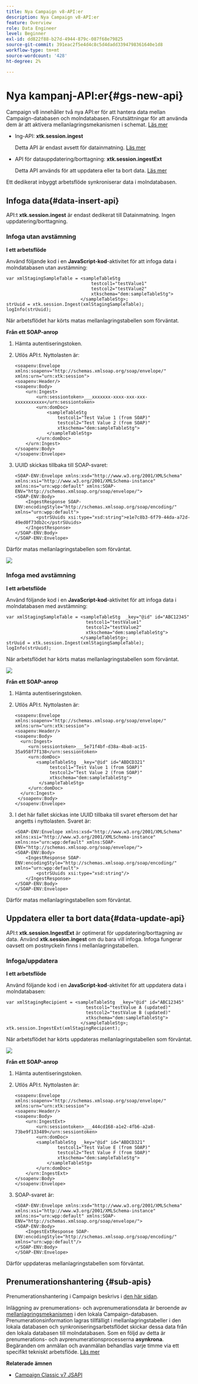 ```yaml
---
title: Nya Campaign v8-API:er
description: Nya Campaign v8-API:er
feature: Overview
role: Data Engineer
level: Beginner
exl-id: dd822f88-b27d-4944-879c-087f68e79825
source-git-commit: 391eac2f5e4d4c8c5d4dadd3394798361640e1d8
workflow-type: tm+mt
source-wordcount: '428'
ht-degree: 2%

---
```


# Nya kampanj-API:er{#gs-new-api}

Campaign v8 innehåller två nya API:er för att hantera data mellan Campaign-databasen och molndatabasen. Förutsättningar för att använda dem är att aktivera mellanlagringsmekanismen i schemat. [Läs mer](staging.md)

* Ing-API: **xtk.session.ingest**

   Detta API är endast avsett för datainmatning. [Läs mer](#data-insert-api)

* API för datauppdatering/borttagning: **xtk.session.ingestExt**

   Detta API används för att uppdatera eller ta bort data. [Läs mer](#data-update-api)

Ett dedikerat inbyggt arbetsflöde synkroniserar data i molndatabasen.

## Infoga data{#data-insert-api}

API:t **xtk.session.ingest** är endast dedikerat till Datainmatning. Ingen uppdatering/borttagning.

### Infoga utan avstämning

**I ett arbetsflöde**

Använd följande kod i en **JavaScript-kod**-aktivitet för att infoga data i molndatabasen utan avstämning:

```
var xmlStagingSampleTable = <sampleTableStg
                                testcol1="testValue1"
                                testcol2="testValue2"
                                xtkschema="dem:sampleTableStg">
                            </sampleTableStg>;
strUuid = xtk.session.Ingest(xmlStagingSampleTable);
logInfo(strUuid);
```

När arbetsflödet har körts matas mellanlagringstabellen som förväntat.

**Från ett SOAP-anrop**

1. Hämta autentiseringstoken.
1. Utlös API:t. Nyttolasten är:

   ```
   <soapenv:Envelope xmlns:soapenv="http://schemas.xmlsoap.org/soap/envelope/" xmlns:urn="urn:xtk:session">
   <soapenv:Header/>
   <soapenv:Body>
       <urn:Ingest>
           <urn:sessiontoken>___xxxxxxx-xxxx-xxx-xxx-xxxxxxxxxxx</urn:sessiontoken>
           <urn:domDoc>
               <sampleTableStg
                   testcol1="Test Value 1 (from SOAP)"
                   testcol2="Test Value 2 (from SOAP)"
                   xtkschema="dem:sampleTableStg">
               </sampleTableStg>
           </urn:domDoc>
       </urn:Ingest>
   </soapenv:Body>
   </soapenv:Envelope>
   ```

1. UUID skickas tillbaka till SOAP-svaret:

   ```
   <SOAP-ENV:Envelope xmlns:xsd="http://www.w3.org/2001/XMLSchema" xmlns:xsi="http://www.w3.org/2001/XMLSchema-instance" xmlns:ns="urn:wpp:default" xmlns:SOAP-ENV="http://schemas.xmlsoap.org/soap/envelope/">
   <SOAP-ENV:Body>
       <IngestResponse SOAP-ENV:encodingStyle="http://schemas.xmlsoap.org/soap/encoding/" xmlns="urn:wpp:default">
           <pstrSUuids xsi:type="xsd:string">e1e7c8b3-6f79-44da-a72d-49ed0f73db2c</pstrSUuids>
       </IngestResponse>
   </SOAP-ENV:Body>
   </SOAP-ENV:Envelope>
   ```

Därför matas mellanlagringstabellen som förväntat.

![](assets/no-reconciliation.png)

### Infoga med avstämning

**I ett arbetsflöde**

Använd följande kod i en **JavaScript-kod**-aktivitet för att infoga data i molndatabasen med avstämning:

```
var xmlStagingSampleTable = <sampleTableStg  _key="@id" id="ABC12345"
                              testcol1="testValue1"
                              testcol2="testValue2"
                              xtkschema="dem:sampleTableStg">
                            </sampleTableStg>;         
strUuid = xtk.session.Ingest(xmlStagingSampleTable);
logInfo(strUuid);
```

När arbetsflödet har körts matas mellanlagringstabellen som förväntat.

![](assets/with-reconciliation.png)


**Från ett SOAP-anrop**

1. Hämta autentiseringstoken.
1. Utlös API:t. Nyttolasten är:

   ```
   <soapenv:Envelope xmlns:soapenv="http://schemas.xmlsoap.org/soap/envelope/" xmlns:urn="urn:xtk:session">
   <soapenv:Header/>
   <soapenv:Body>
     <urn:Ingest>
        <urn:sessiontoken>___5e71f4bf-d38a-4ba8-ac15-35a958f7f138</urn:sessiontoken>
        <urn:domDoc>
           <sampleTableStg  _key="@id" id="ABDCD321"
                testcol1="Test Value 1 (from SOAP)"
                testcol2="Test Value 2 (from SOAP)"
                xtkschema="dem:sampleTableStg">
            </sampleTableStg>
        </urn:domDoc>
     </urn:Ingest>
    </soapenv:Body>
   </soapenv:Envelope>
   ```

1. I det här fallet skickas inte UUID tillbaka till svaret eftersom det har angetts i nyttolasten. Svaret är:

   ```
   <SOAP-ENV:Envelope xmlns:xsd="http://www.w3.org/2001/XMLSchema" xmlns:xsi="http://www.w3.org/2001/XMLSchema-instance" xmlns:ns="urn:wpp:default" xmlns:SOAP-ENV="http://schemas.xmlsoap.org/soap/envelope/">
   <SOAP-ENV:Body>
       <IngestResponse SOAP-ENV:encodingStyle="http://schemas.xmlsoap.org/soap/encoding/" xmlns="urn:wpp:default">
           <pstrSUuids xsi:type="xsd:string"/>
       </IngestResponse>
   </SOAP-ENV:Body>
   </SOAP-ENV:Envelope>
   ```

Därför matas mellanlagringstabellen som förväntat.

## Uppdatera eller ta bort data{#data-update-api}

API:t **xtk.session.IngestExt** är optimerat för uppdatering/borttagning av data. Använd **xtk.session.ingest** om du bara vill infoga. Infoga fungerar oavsett om postnyckeln finns i mellanlagringstabellen.

### Infoga/uppdatera

**I ett arbetsflöde**

Använd följande kod i en **JavaScript-kod**-aktivitet för att uppdatera data i molndatabasen:

```
var xmlStagingRecipient = <sampleTableStg  _key="@id" id="ABC12345"
                              testcol1="testValue A (updated)"
                              testcol2="testValue B (updated)"
                              xtkschema="dem:sampleTableStg">
                            </sampleTableStg>;
xtk.session.IngestExt(xmlStagingRecipient);
```

När arbetsflödet har körts uppdateras mellanlagringstabellen som förväntat.

![](assets/updated-data.png)

**Från ett SOAP-anrop**


1. Hämta autentiseringstoken.
1. Utlös API:t. Nyttolasten är:

   ```
   <soapenv:Envelope xmlns:soapenv="http://schemas.xmlsoap.org/soap/envelope/" xmlns:urn="urn:xtk:session">
   <soapenv:Header/>
   <soapenv:Body>
       <urn:IngestExt>
           <urn:sessiontoken>___444cd168-a1e2-4fb6-a2a8-73be9f133489</urn:sessiontoken>
           <urn:domDoc>
           <sampleTableStg  _key="@id" id="ABDCD321"
                   testcol1="Test Value E (from SOAP)"
                   testcol2="Test Value F (from SOAP)"
                   xtkschema="dem:sampleTableStg">
               </sampleTableStg>
           </urn:domDoc>
       </urn:IngestExt>
   </soapenv:Body>
   </soapenv:Envelope>
   ```

1. SOAP-svaret är:

   ```
   <SOAP-ENV:Envelope xmlns:xsd="http://www.w3.org/2001/XMLSchema" xmlns:xsi="http://www.w3.org/2001/XMLSchema-instance" xmlns:ns="urn:wpp:default" xmlns:SOAP-ENV="http://schemas.xmlsoap.org/soap/envelope/">
   <SOAP-ENV:Body>
       <IngestExtResponse SOAP-ENV:encodingStyle="http://schemas.xmlsoap.org/soap/encoding/" xmlns="urn:wpp:default"/>
   </SOAP-ENV:Body>
   </SOAP-ENV:Envelope>
   ```

Därför uppdateras mellanlagringstabellen som förväntat.

## Prenumerationshantering {#sub-apis}

Prenumerationshantering i Campaign beskrivs i [den här sidan](../start/subscriptions.md).

Inläggning av prenumerations- och avprenumerationsdata är beroende av [mellanlagringsmekanismen](staging.md) i den lokala Campaign-databasen. Prenumerationsinformation lagras tillfälligt i mellanlagringstabeller i den lokala databasen och synkroniseringsarbetsflödet skickar dessa data från den lokala databasen till molndatabasen. Som en följd av detta är prenumerations- och avprenumerationsprocesserna **asynkrona**. Begäranden om anmälan och avanmälan behandlas varje timme via ett specifikt tekniskt arbetsflöde. [Läs mer](../config/replication.md#tech-wf)


**Relaterade ämnen**

* [Campaign Classic v7 JSAPI](https://experienceleague.adobe.com/developer/campaign-api/api/p-1.html)
